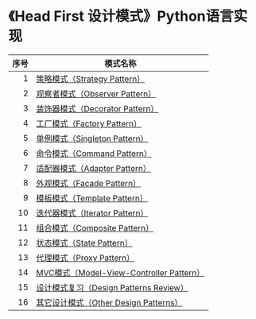 # 《Head First 设计模式》Python语言实现

|序号|模式名称|
|---:|---|
|1|[策略模式（Strategy Pattern）](https://github.com/qqlzfmn/HeadFirstDesignPatterns/tree/master/StrategyPattern)|
|2|[观察者模式（Observer Pattern）](https://github.com/qqlzfmn/HeadFirstDesignPatterns/tree/master/ObserverPattern)|
|3|[装饰器模式（Decorator Pattern）](https://github.com/qqlzfmn/HeadFirstDesignPatterns/tree/master/DecoratorPattern)|
|4|[工厂模式（Factory Pattern）](https://github.com/qqlzfmn/HeadFirstDesignPatterns/tree/master/FactoryPattern)|
|5|[单例模式（Singleton Pattern）](https://github.com/qqlzfmn/HeadFirstDesignPatterns/tree/master/SingletonPattern)|
|6|[命令模式（Command Pattern）](https://github.com/qqlzfmn/HeadFirstDesignPatterns/tree/master/CommandPattern)|
|7|[适配器模式（Adapter Pattern）](https://github.com/qqlzfmn/HeadFirstDesignPatterns/tree/master/AdapterPattern)|
|8|[外观模式（Facade Pattern）](https://github.com/qqlzfmn/HeadFirstDesignPatterns/tree/master/FacadePattern)|
|9|[模板模式（Template Pattern）](https://github.com/qqlzfmn/HeadFirstDesignPatterns/tree/master/TemplatePattern)|
|10|[迭代器模式（Iterator Pattern）](https://github.com/qqlzfmn/HeadFirstDesignPatterns/tree/master/IteratorPattern)|
|11|[组合模式（Composite Pattern）](https://github.com/qqlzfmn/HeadFirstDesignPatterns/tree/master/CompositePattern)|
|12|[状态模式（State Pattern）](https://github.com/qqlzfmn/HeadFirstDesignPatterns/tree/master/StatePattern)|
|13|[代理模式（Proxy Pattern）](https://github.com/qqlzfmn/HeadFirstDesignPatterns/tree/master/ProxyPattern)|
|14|[MVC模式（Model-View-Controller Pattern）](https://github.com/qqlzfmn/HeadFirstDesignPatterns/tree/master/MVCPattern)|
|15|[设计模式复习（Design Patterns Review）](https://github.com/qqlzfmn/HeadFirstDesignPatterns/tree/master/Review)|
|16|[其它设计模式（Other Design Patterns）](https://github.com/qqlzfmn/HeadFirstDesignPatterns/tree/master/Others)|
